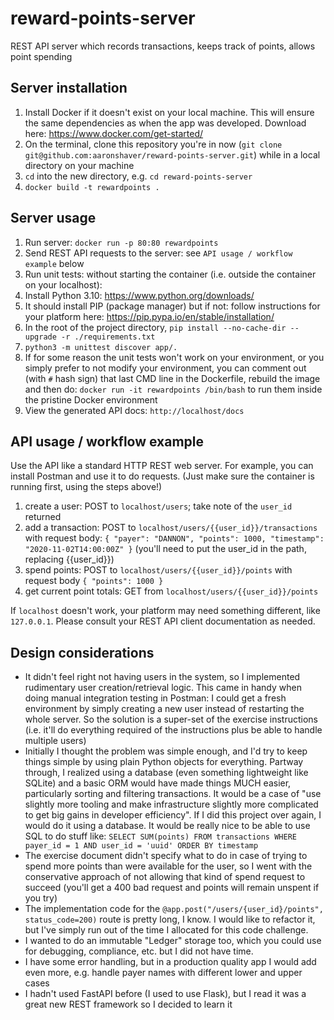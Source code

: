 # reward-points-server

REST API server which records transactions, keeps track of points, allows point
spending

## Server installation

1. Install Docker if it doesn't exist on your local machine. This will ensure
 the same dependencies as when the app was developed. Download here:
https://www.docker.com/get-started/
1. On the terminal, clone this repository you're in now
 (`git clone git@github.com:aaronshaver/reward-points-server.git`) while in a
 local directory on your machine
1. `cd` into the new directory, e.g. `cd reward-points-server`
1. `docker build -t rewardpoints .`

## Server usage

1. Run server: `docker run -p 80:80 rewardpoints`
1. Send REST API requests to the server: see `API usage / workflow example`
 below
1. Run unit tests: without starting the container (i.e. outside the container on
your localhost):
  1. Install Python 3.10: https://www.python.org/downloads/
  2. It should install PIP (package manager) but if not: follow instructions for your platform here: https://pip.pypa.io/en/stable/installation/
  3. In the root of the project directory, `pip install --no-cache-dir --upgrade -r ./requirements.txt`
  4. `python3 -m unittest discover app/.`
1. If for some reason the unit tests won't work on your environment, or you simply prefer to not modify your environment, you can
comment out (with `#` hash sign) that last CMD line in the Dockerfile, rebuild
the image and then do: `docker run -it rewardpoints /bin/bash` to run them
inside the pristine Docker environment
1. View the generated API docs: `http://localhost/docs`

## API usage / workflow example

Use the API like a standard HTTP REST web server. For example, you can
install Postman and use it to do requests. (Just make sure the container is
running first, using the steps above!)

1. create a user: POST to `localhost/users`; take note of the `user_id` returned
1. add a transaction: POST to `localhost/users/{{user_id}}/transactions` with
request body:
 `{ "payer": "DANNON", "points": 1000, "timestamp": "2020-11-02T14:00:00Z" }`
 (you'll need to put the user_id in the path, replacing {{user_id}})
1. spend points: POST to `localhost/users/{{user_id}}/points` with request body
 `{ "points": 1000 }`
1. get current point totals: GET from `localhost/users/{{user_id}}/points`

If `localhost` doesn't work, your platform may need something different, like
 `127.0.0.1`. Please consult your REST API client documentation as needed.

## Design considerations

* It didn't feel right not having users in the system, so I implemented
 rudimentary user creation/retrieval logic. This came in handy when doing manual
 integration testing in Postman: I could get a fresh environment by simply
 creating a new user instead of restarting the whole server. So the solution is
 a super-set of the exercise instructions (i.e. it'll do everything required of
 the instructions plus be able to handle multiple users)
* Initially I thought the problem was simple enough, and I'd try to keep things
 simple by using plain Python objects for everything. Partway through, I
 realized using a database (even something lightweight like SQLite) and a basic
 ORM would have made things MUCH easier, particularly sorting and filtering
 transactions. It would be a case of "use slightly more tooling and make
 infrastructure slightly more complicated to get big gains in developer
 efficiency". If I did this project over again, I would do it using a database.
 It would be really nice to be able to use SQL to do stuff like: `SELECT SUM(points) FROM
 transactions WHERE payer_id = 1 AND user_id = 'uuid' ORDER BY timestamp`
* The exercise document didn't specify what to do in case of trying to spend
 more points than were available for the user, so I went with the conservative
 approach of not allowing that kind of spend request to succeed (you'll get a
 400 bad request and points will remain unspent if you try)
* The implementation code for the
 `@app.post("/users/{user_id}/points", status_code=200)` route is pretty long,
 I know. I would like to refactor it, but I've simply run out of the time I
 allocated for this code challenge.
* I wanted to do an immutable "Ledger" storage too, which you could use for
 debugging, compliance, etc. but I did not have time.
* I have some error handling, but in a production quality app I would add even
 more, e.g. handle payer names with different lower and upper cases
* I hadn't used FastAPI before (I used to use Flask), but I read it was a great
 new REST framework so I decided to learn it
